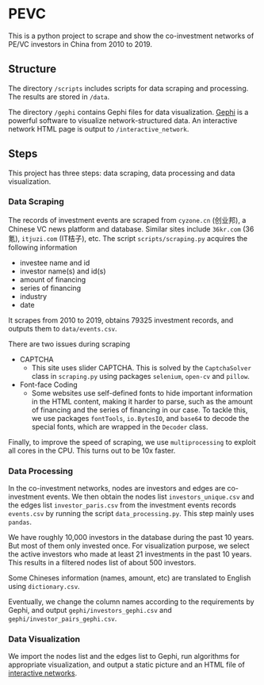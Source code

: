 # PEVC

This is a python project to scrape and show the co-investment networks of PE/VC investors in China from 2010 to 2019.


## Structure

The directory `/scripts` includes scripts for data scraping and processing. The results are stored in `/data`.

The directory `/gephi` contains Gephi files for data visualization. [Gephi](https://gephi.org/) is a powerful software to visualize network-structured data. An interactive network HTML page is output to `/interactive_network`.

## Steps

This project has three steps: data scraping, data processing and data visualization.

### Data Scraping

The records of investment events are scraped from `cyzone.cn` (创业邦), a Chinese VC news platform and database. Similar sites include `36kr.com` (36氪), `itjuzi.com` (IT桔子), etc. The script `scripts/scraping.py` acquires the following information
- investee name and id
- investor name(s) and id(s)
- amount of financing
- series of financing
- industry
- date

It scrapes from 2010 to 2019, obtains 79325 investment records, and outputs them to `data/events.csv`.

There are two issues during scraping
- CAPTCHA
  - This site uses slider CAPTCHA. This is solved by the `CaptchaSolver` class in `scraping.py` using packages `selenium`, `open-cv` and `pillow`.
- Font-face Coding
  - Some websites use self-defined fonts to hide important information in the HTML content, making it harder to parse, such as the amount of financing and the series of financing in our case. To tackle this, we use packages `fontTools`, `io.BytesIO`, and `base64` to decode the special fonts, which are wrapped in the `Decoder` class.

Finally, to improve the speed of scraping, we use `multiprocessing` to exploit all cores in the CPU. This turns out to be 10x faster.

### Data Processing

In the co-investment networks, nodes are investors and edges are co-investment events. We then obtain the nodes list `investors_unique.csv` and the edges list `investor_paris.csv` from the investment events records `events.csv` by running the script `data_processing.py`. This step mainly uses `pandas`.

We have roughly 10,000 investors in the database during the past 10 years. But most of them only invested once. For visualization purpose, we select the active investors who made at least 21 investments in the past 10 years. This results in a filtered nodes list of about 500 investors.

Some Chineses information (names, amount, etc) are translated to English using `dictionary.csv`.

Eventually, we change the column names according to the requirements by Gephi, and output `gephi/investors_gephi.csv` and `gephi/investor_pairs_gephi.csv`.


### Data Visualization

We import the nodes list and the edges list to Gephi, run algorithms for appropriate visualization, and output a static picture and an HTML file of [interactive networks](dennissxz.github.io/pevc/interactive_network).

